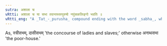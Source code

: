 ```yaml
---
sutra: अशाला च
vRtti: अशाला च या सभा तदन्तस्तत्पुरुषो नपुंसकलिङ्गो भवति ॥
vRtti_eng: "A _Tat_-_purusha_ compound ending with the word _sabha_, when it does not mean a house, but means concourse, is neuter."
---
```

As, स्त्रीसभम्, दासीसभम् 'the concourse of ladies and slaves;' otherwise अनाथसभा 'the poor-house.'
